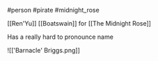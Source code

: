 #person #pirate #midnight_rose 

[[Ren'Yu]] [[Boatswain]] for [[The Midnight Rose]]

Has a really hard to pronounce name

![['Barnacle' Briggs.png]]